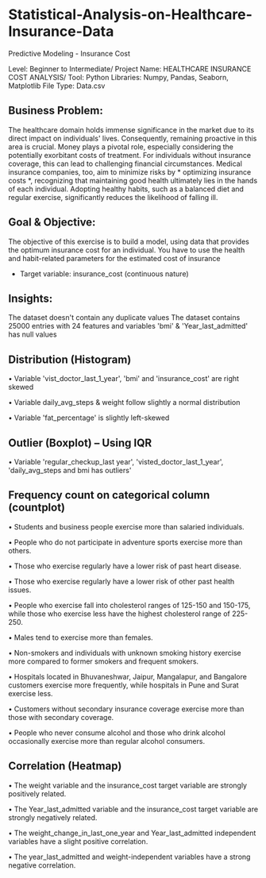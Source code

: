 # Statistical-Analysis-on-Healthcare-Insurance-Data
Predictive Modeling - Insurance Cost

Level: Beginner to Intermediate/ 
Project Name: HEALTHCARE INSURANCE COST ANALYSIS/
Tool: Python
Libraries: Numpy, Pandas, Seaborn, Matplotlib
File Type: Data.csv

## Business Problem: 

The healthcare domain holds immense significance in the market due to its direct impact on individuals' lives. Consequently, remaining proactive in this area is crucial. Money plays a pivotal role, especially considering the potentially exorbitant costs of treatment. For individuals without insurance coverage, this can lead to challenging financial circumstances. Medical insurance companies, too, aim to minimize risks by * optimizing insurance costs *, recognizing that maintaining good health ultimately lies in the hands of each individual. Adopting healthy habits, such as a balanced diet and regular exercise, significantly reduces the likelihood of falling ill.

## Goal & Objective: 

The objective of this exercise is to build a model, using data that provides the optimum insurance cost for an individual. You have to use the health and habit-related parameters for the estimated cost of insurance

- Target variable: insurance_cost (continuous nature)

## Insights:
The dataset doesn't contain any duplicate values
The dataset contains 25000 entries with 24 features and variables 'bmi' & 'Year_last_admitted' has null values

## Distribution (Histogram)

•	Variable 'vist_doctor_last_1_year', 'bmi' and 'insurance_cost' are right skewed

•	Variable daily_avg_steps & weight follow slightly a normal distribution

•	Variable 'fat_percentage' is slightly left-skewed

## Outlier (Boxplot) – Using IQR

•	Variable 'regular_checkup_last year', 'visted_doctor_last_1_year', 'daily_avg_steps and bmi has outliers'

## Frequency count on categorical column (countplot)

•	Students and business people exercise more than salaried individuals.

•	People who do not participate in adventure sports exercise more than others.

•	Those who exercise regularly have a lower risk of past heart disease.

•	Those who exercise regularly have a lower risk of other past health issues.

•	People who exercise fall into cholesterol ranges of 125-150 and 150-175, while those who exercise less have the highest cholesterol range of 225-250.

•	Males tend to exercise more than females.

•	Non-smokers and individuals with unknown smoking history exercise more compared to former smokers and frequent smokers.

•	Hospitals located in Bhuvaneshwar, Jaipur, Mangalapur, and Bangalore customers exercise more frequently, while hospitals in Pune and Surat exercise less.

•	Customers without secondary insurance coverage exercise more than those with secondary coverage.

•	People who never consume alcohol and those who drink alcohol occasionally exercise more than regular alcohol consumers.

## Correlation (Heatmap)

•	The weight variable and the insurance_cost target variable are strongly positively related.

•	The Year_last_admitted variable and the insurance_cost target variable are strongly negatively related.

•	The weight_change_in_last_one_year and Year_last_admitted independent variables have a slight positive correlation.

•	The year_last_admitted and weight-independent variables have a strong negative correlation.

